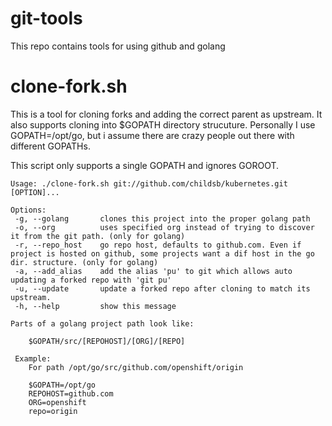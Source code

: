 # git-tools
This repo contains tools for using github and golang

# clone-fork.sh
This is a tool for cloning forks and adding the correct parent as upstream.  It also supports cloning into $GOPATH directory strucuture.  Personally I use GOPATH=/opt/go, but i assume there are crazy people out there with different GOPATHs.

This script only supports a single GOPATH and ignores GOROOT.
```
Usage: ./clone-fork.sh git://github.com/childsb/kubernetes.git [OPTION]...

Options:
 -g, --golang   	clones this project into the proper golang path
 -o, --org   	 	uses specified org instead of trying to discover it from the git path. (only for golang)
 -r, --repo_host	go repo host, defaults to github.com. Even if project is hosted on github, some projects want a dif host in the go dir. structure. (only for golang)
 -a, --add_alias	add the alias 'pu' to git which allows auto updating a forked repo with 'git pu'
 -u, --update		update a forked repo after cloning to match its upstream.
 -h, --help   		show this message

Parts of a golang project path look like:

	$GOPATH/src/[REPOHOST]/[ORG]/[REPO]

 Example:
	For path /opt/go/src/github.com/openshift/origin

	$GOPATH=/opt/go
	REPOHOST=github.com
	ORG=openshift
	repo=origin



```


